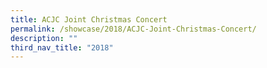 ```yaml
---
title: ACJC Joint Christmas Concert
permalink: /showcase/2018/ACJC-Joint-Christmas-Concert/
description: ""
third_nav_title: "2018"
---
```

